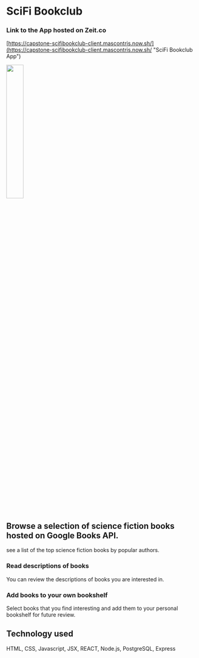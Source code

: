 # SciFi Bookclub
### Link to the App hosted on Zeit.co
[https://capstone-scifibookclub-client.mascontris.now.sh/](https://capstone-scifibookclub-client.mascontris.now.sh/ "SciFi Bookclub App")

<img src="Screen Shot.png" height="30%" width="30%"/>

## Browse a selection of science fiction books hosted on Google Books API.
see a list of the top science fiction books by popular authors.

### Read descriptions of books
You can review the descriptions of books you are interested in.

### Add books to your own bookshelf
Select books that you find interesting and add them to your personal bookshelf for future review.

## Technology used
HTML, CSS, Javascript, JSX, REACT, Node.js, PostgreSQL, Express

